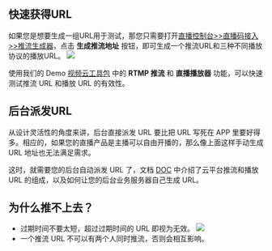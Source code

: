 ## 快速获得URL
如果您是想要生成一组URL用于测试，那您只需要打开[直播控制台>>直播码接入>>推流生成器](http://console.tce.fsphere.cn/live/livecodemanage)，点击 **生成推流地址** 按钮，即可生成一个推流URL和三种不同播放协议的播放URL。
![](http://imgcache.tce.fsphere.cn/static/mc.qcloudimg.com/static/img/cc7c9364fab232a94025b4ee1a2ac3d8/image.png)

使用我们的 Demo [视频云工具包](http://tce.fsphere.cn/document/product/454/6555#DE) 中的 **RTMP 推流** 和 **直播播放器** 功能，可以快速测试推流 URL 和播放 URL 的有效性。


## 后台派发URL

从设计灵活性的角度来讲，后台直接派发 URL 要比把 URL 写死在 APP 里要好得多。相应的，如果您的直播产品是主播可以自由开播的，那么像上面这样手动生成 URL 地址也无法满足需求。

这时，就需要您的后台自动派发 URL 了，文档 [DOC](http://tce.fsphere.cn/document/product/454/9875) 中介绍了云平台推流和播放 URL 的组成，以及如何让您的后台业务服务器自己生成 URL。

## 为什么推不上去？

- 过期时间不要太短，超过过期时间的 URL 即视为无效。
![](http://imgcache.tce.fsphere.cn/static/mc.qcloudimg.com/static/img/da82219b2d8068dc1aa1fe1d00abb6a3/image.png)
- 一个推流 URL 不可以有两个人同时推流，否则会相互影响。